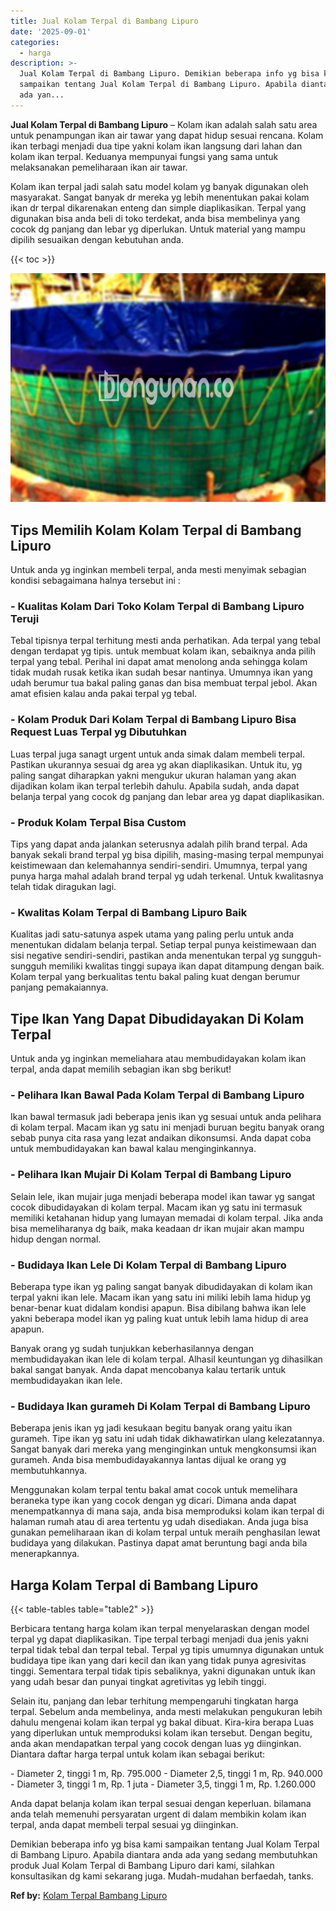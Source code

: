 ```yaml
---
title: Jual Kolam Terpal di Bambang Lipuro
date: '2025-09-01'
categories:
  - harga
description: >-
  Jual Kolam Terpal di Bambang Lipuro. Demikian beberapa info yg bisa kami
  sampaikan tentang Jual Kolam Terpal di Bambang Lipuro. Apabila diantara anda
  ada yan...
---
```


**Jual Kolam Terpal di Bambang Lipuro** – Kolam ikan adalah salah satu area untuk penampungan ikan air tawar yang dapat hidup sesuai rencana. Kolam ikan terbagi menjadi dua tipe yakni kolam ikan langsung dari lahan dan kolam ikan terpal. Keduanya mempunyai fungsi yang sama untuk melaksanakan pemeliharaan ikan air tawar.

Kolam ikan terpal jadi salah satu model kolam yg banyak digunakan oleh masyarakat. Sangat banyak dr mereka yg lebih menentukan pakai kolam ikan dr terpal dikarenakan enteng dan simple diaplikasikan. Terpal yang digunakan bisa anda beli di toko terdekat, anda bisa membelinya yang cocok dg panjang dan lebar yg diperlukan. Untuk material yang mampu dipilih sesuaikan dengan kebutuhan anda.

{{< toc >}}

![Jual Kolam Terpal di Bambang Lipuro](/images/jual-kolam-terpal-58.png)

## Tips Memilih Kolam Kolam Terpal di Bambang Lipuro

Untuk anda yg inginkan membeli terpal, anda mesti menyimak sebagian kondisi sebagaimana halnya tersebut ini :

### \- Kualitas Kolam Dari Toko Kolam Terpal di Bambang Lipuro Teruji

Tebal tipisnya terpal terhitung mesti anda perhatikan. Ada terpal yang tebal dengan terdapat yg tipis. untuk membuat kolam ikan, sebaiknya anda pilih terpal yang tebal. Perihal ini dapat amat menolong anda sehingga kolam tidak mudah rusak ketika ikan sudah besar nantinya. Umumnya ikan yang udah berumur tua bakal paling ganas dan bisa membuat terpal jebol. Akan amat efisien kalau anda pakai terpal yg tebal.

### \- Kolam Produk Dari Kolam Terpal di Bambang Lipuro Bisa Request Luas Terpal yg Dibutuhkan

Luas terpal juga sanagt urgent untuk anda simak dalam membeli terpal. Pastikan ukurannya sesuai dg area yg akan diaplikasikan. Untuk itu, yg paling sangat diharapkan yakni mengukur ukuran halaman yang akan dijadikan kolam ikan terpal terlebih dahulu. Apabila sudah, anda dapat belanja terpal yang cocok dg panjang dan lebar area yg dapat diaplikasikan.

### \- Produk Kolam Terpal Bisa Custom

Tips yang dapat anda jalankan seterusnya adalah pilih brand terpal. Ada banyak sekali brand terpal yg bisa dipilih, masing-masing terpal mempunyai keistimewaan dan kelemahannya sendiri-sendiri. Umumnya, terpal yang punya harga mahal adalah brand terpal yg udah terkenal. Untuk kwalitasnya telah tidak diragukan lagi.

### \- Kwalitas Kolam Terpal di Bambang Lipuro Baik

Kualitas jadi satu-satunya aspek utama yang paling perlu untuk anda menentukan didalam belanja terpal. Setiap terpal punya keistimewaan dan sisi negative sendiri-sendiri, pastikan anda menentukan terpal yg sungguh-sungguh memiliki kwalitas tinggi supaya ikan dapat ditampung dengan baik. Kolam terpal yang berkualitas tentu bakal paling kuat dengan berumur panjang pemakaiannya.

## Tipe Ikan Yang Dapat Dibudidayakan Di Kolam Terpal

Untuk anda yg inginkan memeliahara atau membudidayakan kolam ikan terpal, anda dapat memilih sebagian ikan sbg berikut!

### \- Pelihara Ikan Bawal Pada Kolam Terpal di Bambang Lipuro

Ikan bawal termasuk jadi beberapa jenis ikan yg sesuai untuk anda pelihara di kolam terpal. Macam ikan yg satu ini menjadi buruan begitu banyak orang sebab punya cita rasa yang lezat andaikan dikonsumsi. Anda dapat coba untuk membudidayakan kan bawal kalau menginginkannya.

### \- Pelihara Ikan Mujair Di Kolam Terpal di Bambang Lipuro

Selain lele, ikan mujair juga menjadi beberapa model ikan tawar yg sangat cocok dibudidayakan di kolam terpal. Macam ikan yg satu ini termasuk memiliki ketahanan hidup yang lumayan memadai di kolam terpal. Jika anda bisa memeliharanya dg baik, maka keadaan dr ikan mujair akan mampu hidup dengan normal.

### \- Budidaya Ikan Lele Di Kolam Terpal di Bambang Lipuro

Beberapa type ikan yg paling sangat banyak dibudidayakan di kolam ikan terpal yakni ikan lele. Macam ikan yang satu ini miliki lebih lama hidup yg benar-benar kuat didalam kondisi apapun. Bisa dibilang bahwa ikan lele yakni beberapa model ikan yg paling kuat untuk lebih lama hidup di area apapun.

Banyak orang yg sudah tunjukkan keberhasilannya dengan membudidayakan ikan lele di kolam terpal. Alhasil keuntungan yg dihasilkan bakal sangat banyak. Anda dapat mencobanya kalau tertarik untuk membudidayakan ikan lele.

### \- Budidaya Ikan gurameh Di Kolam Terpal di Bambang Lipuro

Beberapa jenis ikan yg jadi kesukaan begitu banyak orang yaitu ikan gurameh. Tipe ikan yg satu ini udah tidak dikhawatirkan ulang kelezatannya. Sangat banyak dari mereka yang menginginkan untuk mengkonsumsi ikan gurameh. Anda bisa membudidayakannya lantas dijual ke orang yg membutuhkannya.

Menggunakan kolam terpal tentu bakal amat cocok untuk memelihara beraneka type ikan yang cocok dengan yg dicari. Dimana anda dapat menempatkannya di mana saja, anda bisa memproduksi kolam ikan terpal di halaman rumah atau di area tertentu yg udah disediakan. Anda juga bisa gunakan pemeliharaan ikan di kolam terpal untuk meraih penghasilan lewat budidaya yang dilakukan. Pastinya dapat amat beruntung bagi anda bila menerapkannya.

## Harga Kolam Terpal di Bambang Lipuro

{{< table-tables table="table2" >}}

Berbicara tentang harga kolam ikan terpal menyelaraskan dengan model terpal yg dapat diaplikasikan. Tipe terpal terbagi menjadi dua jenis yakni terpal tidak tebal dan terpal tebal. Terpal yg tipis umumnya digunakan untuk budidaya tipe ikan yang dari kecil dan ikan yang tidak punya agresivitas tinggi. Sementara terpal tidak tipis sebaliknya, yakni digunakan untuk ikan yang udah besar dan punyai tingkat agretivitas yg lebih tinggi.

Selain itu, panjang dan lebar terhitung mempengaruhi tingkatan harga terpal. Sebelum anda membelinya, anda mesti melakukan pengukuran lebih dahulu mengenai kolam ikan terpal yg bakal dibuat. Kira-kira berapa Luas yang diperlukan untuk memproduksi kolam ikan tersebut. Dengan begitu, anda akan mendapatkan terpal yang cocok dengan luas yg diinginkan. Diantara daftar harga terpal untuk kolam ikan sebagai berikut:

\- Diameter 2, tinggi 1 m, Rp. 795.000 - Diameter 2,5, tinggi 1 m, Rp. 940.000 - Diameter 3, tinggi 1 m, Rp. 1 juta - Diameter 3,5, tinggi 1 m, Rp. 1.260.000

Anda dapat belanja kolam ikan terpal sesuai dengan keperluan. bilamana anda telah memenuhi persyaratan urgent di dalam membikin kolam ikan terpal, anda dapat membeli terpal sesuai yg diinginkan.

Demikian beberapa info yg bisa kami sampaikan tentang Jual Kolam Terpal di Bambang Lipuro. Apabila diantara anda ada yang sedang membutuhkan produk Jual Kolam Terpal di Bambang Lipuro dari kami, silahkan konsultasikan dg kami sekarang juga. Mudah-mudahan berfaedah, tanks.

**Ref by:** [Kolam Terpal Bambang Lipuro](https://id.wikipedia.org/wiki/Kolam)

